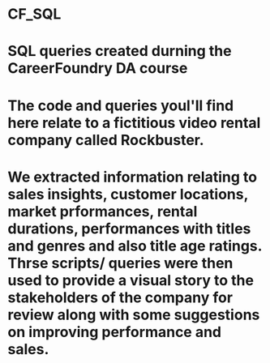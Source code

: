 # CF_SQL
# SQL queries created durning the CareerFoundry DA course
# The code and queries youl'll find here relate to a fictitious video rental company called Rockbuster. 
# We extracted information relating to sales insights, customer locations, market prformances, rental durations, performances with titles and genres and also title age ratings. Thrse scripts/ queries were then used to provide a visual story to the stakeholders of the company for review along with some suggestions on improving performance and sales.
